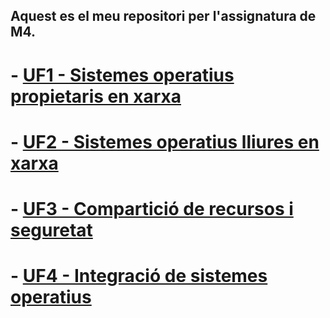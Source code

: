 ## Aquest es el meu repositori per l'assignatura de M4. 

# - [UF1 - Sistemes operatius propietaris en xarxa](UF1)
# - [UF2 - Sistemes operatius lliures en xarxa](UF2)
# - [UF3 - Compartició de recursos i seguretat](UF3)
# - [UF4 - Integració de sistemes operatius](UF4)
